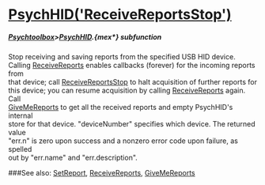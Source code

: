 # [PsychHID('ReceiveReportsStop')](PsychHID-ReceiveReportsStop) 
##### [Psychtoolbox](Psychtoolbox)>[PsychHID](PsychHID).{mex*} subfunction


Stop receiving and saving reports from the specified USB HID device.  
Calling [ReceiveReports](ReceiveReports) enables callbacks (forever) for the incoming reports from  
that device; call [ReceiveReportsStop](ReceiveReportsStop) to halt acquisition of further reports for  
this device; you can resume acquisition by calling [ReceiveReports](ReceiveReports) again. Call  
[GiveMeReports](GiveMeReports) to get all the received reports and empty PsychHID's internal  
store for that device. "deviceNumber" specifies which device. The returned value  
"err.n" is zero upon success and a nonzero error code upon failure, as spelled  
out by "err.name" and "err.description".   


###See also:
[SetReport](PsychHID-SetReport), [ReceiveReports](PsychHID-ReceiveReports), [GiveMeReports](PsychHID-GiveMeReports)
